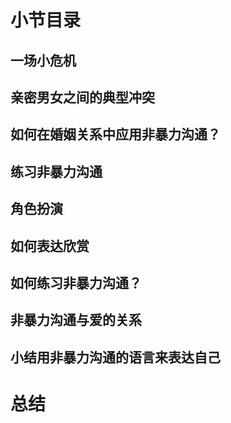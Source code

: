 # 小节目录
## 一场小危机
## 亲密男女之间的典型冲突

## 如何在婚姻关系中应用非暴力沟通？
## 练习非暴力沟通
## 角色扮演

## 如何表达欣赏
## 如何练习非暴力沟通？
## 非暴力沟通与爱的关系

## 小结用非暴力沟通的语言来表达自己
# 总结